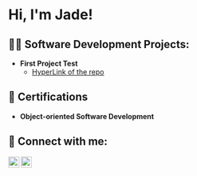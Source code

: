 <h1>Hi, I'm Jade!</h1>

<h2>👨‍💻 Software Development Projects:</h2>

- <b>First Project Test</b>
  - [HyperLink of the repo](https://github.com/joshmadakor1/Algorithms-Practice)

<h2>📃 Certifications </h2>
  
- <b>Object-oriented Software Development</b>
  
<h2> 🤳 Connect with me:</h2>

[<img align="left" alt="JadeBayot | LinkedIn" width="22px" src="https://cdn.jsdelivr.net/npm/simple-icons@v3/icons/linkedin.svg" />][linkedin]
[<img align="left" alt="JadeBayot | Instagram" width="22px" src="https://cdn.jsdelivr.net/npm/simple-icons@v3/icons/instagram.svg" />][instagram]

[instagram]: https://www.instagram.com/ljademagliquian/
[linkedin]: https://www.linkedin.com/in/louise-jade-bayot-a78291245

<!--

Here are some ideas to get you started:

- 🔭 I’m currently working on ...
- 🌱 I’m currently learning ...
- 👯 I’m looking to collaborate on ...
- 🤔 I’m looking for help with ...
- 💬 Ask me about ...
- 📫 How to reach me: ...
- 😄 Pronouns: ...
- ⚡ Fun fact: ...
-->
